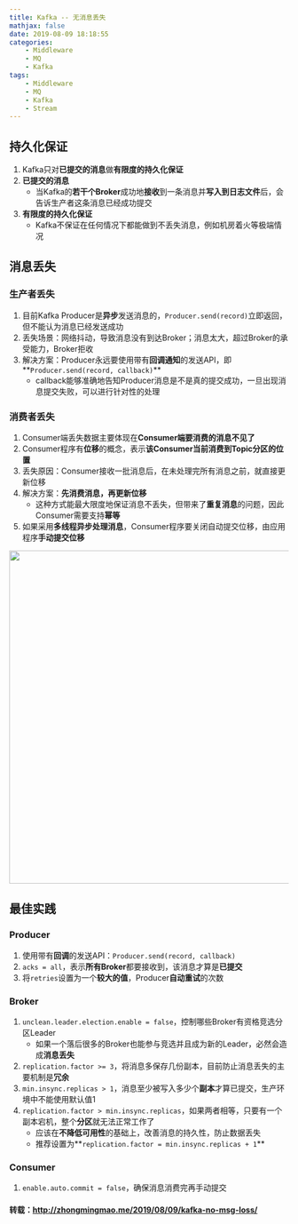 ```yaml
---
title: Kafka -- 无消息丢失
mathjax: false
date: 2019-08-09 18:18:55
categories:
    - Middleware
    - MQ
    - Kafka
tags:
    - Middleware
    - MQ
    - Kafka
    - Stream
---
```


## 持久化保证
1. Kafka只对**已提交的消息**做**有限度的持久化保证**
2. **已提交的消息**
    - 当Kafka的**若干个Broker**成功地**接收**到一条消息并**写入到日志文件**后，会告诉生产者这条消息已经成功提交
3. **有限度的持久化保证**
    - Kafka不保证在任何情况下都能做到不丢失消息，例如机房着火等极端情况

<!-- more -->

## 消息丢失

### 生产者丢失
1. 目前Kafka Producer是**异步**发送消息的，`Producer.send(record)`立即返回，但不能认为消息已经发送成功
2. 丢失场景：网络抖动，导致消息没有到达Broker；消息太大，超过Broker的承受能力，Broker拒收
3. 解决方案：Producer永远要使用带有**回调通知**的发送API，即**`Producer.send(record, callback)`**
    - callback能够准确地告知Producer消息是不是真的提交成功，一旦出现消息提交失败，可以进行针对性的处理

### 消费者丢失
1. Consumer端丢失数据主要体现在**Consumer端要消费的消息不见了**
2. Consumer程序有**位移**的概念，表示**该Consumer当前消费到Topic分区的位置**
3. 丢失原因：Consumer接收一批消息后，在未处理完所有消息之前，就直接更新位移
4. 解决方案：**先消费消息，再更新位移**
    - 这种方式能最大限度地保证消息不丢失，但带来了**重复消息**的问题，因此Consumer需要支持**幂等**
5. 如果采用**多线程异步处理消息**，Consumer程序要关闭自动提交位移，由应用程序**手动提交位移**

<img src="https://kafka-1253868755.cos.ap-guangzhou.myqcloud.com/geek-time/kafka-loss-msg-consumer.png" width=600/>

## 最佳实践

### Producer
1. 使用带有**回调**的发送API：`Producer.send(record, callback)`
2. `acks = all`，表示**所有Broker**都要接收到，该消息才算是**已提交**
3. 将`retries`设置为一个**较大的值**，Producer**自动重试**的次数

### Broker
1. `unclean.leader.election.enable = false`，控制哪些Broker有资格竞选分区Leader
    - 如果一个落后很多的Broker也能参与竞选并且成为新的Leader，必然会造成**消息丢失**
2. `replication.factor >= 3`，将消息多保存几份副本，目前防止消息丢失的主要机制是**冗余**
3. `min.insync.replicas > 1`，消息至少被写入多少个**副本**才算已提交，生产环境中不能使用默认值1
4. `replication.factor > min.insync.replicas`，如果两者相等，只要有一个副本宕机，整个**分区**就无法正常工作了
    - 应该在**不降低可用性**的基础上，改善消息的持久性，防止数据丢失
    - 推荐设置为**`replication.factor = min.insync.replicas + 1`**

### Consumer
1. `enable.auto.commit = false`，确保消息消费完再手动提交

#### 转载：<http://zhongmingmao.me/2019/08/09/kafka-no-msg-loss/>

